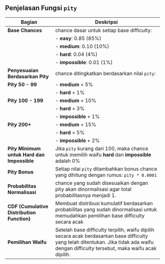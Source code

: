 ## Penjelasan Fungsi `pity`

| **Bagian**                      | **Deskripsi**                                                                                                                                             |
|----------------------------------|-----------------------------------------------------------------------------------------------------------------------------------------------------------|
| **Base Chances**                 | chance dasar untuk setiap base difficulty:                                                                                                            |
|                                  | - **easy**: 0.85 (85%)                                                                                                                                  |
|                                  | - **medium**: 0.10 (10%)                                                                                                                                 |
|                                  | - **hard**: 0.04 (4%)                                                                                                                                   |
|                                  | - **impossible**: 0.01 (1%)                                                                                                                                |
| **Penyesuaian Berdasarkan Pity** | chance ditingkatkan berdasarkan nilai `pity`:                                                                                                          |
| **Pity 50 - 99**                 | - **medium** + 5%                                                                                                                                         |
|                                  | - **hard** + 1%                                                                                                                                         |
| **Pity 100 - 199**               | - **medium** + 10%                                                                                                                                       |
|                                  | - **hard** + 3%                                                                                                                                         |
|                                  | - **impossible** + 1%                                                                                                                                      |
| **Pity 200+**                    | - **medium** + 15%                                                                                                                                       |
|                                  | - **hard** + 5%                                                                                                                                        |
|                                  | - **impossible** + 2%                                                                                                                                      |
| **Pity Minimum untuk Hard dan Impossible** | Jika `pity` kurang dari 100, maka chance untuk memilih waifu **hard** dan **impossible** adalah 0%                                                    |
| **Pity Bonus**                   | Setiap nilai `pity` ditambahkan bonus chance yang dihitung dengan rumus: `pity * 0.0001`                                                              |
| **Probabilitas Normalisasi**     | chance yang sudah disesuaikan dengan pity akan dinormalisasi agar total probabilitasnya menjadi 1.                                                      |
| **CDF (Cumulative Distribution Function)** | Membuat distribusi kumulatif berdasarkan probabilitas yang sudah dinormalisasi untuk memudahkan pemilihan base difficulty secara acak                 |
| **Pemilihan Waifu**              | Setelah base difficulty terpilih, waifu dipilih secara acak berdasarkan base difficulty yang telah ditentukan. Jika tidak ada waifu dengan difficulty tersebut, maka waifu acak dipilih. |